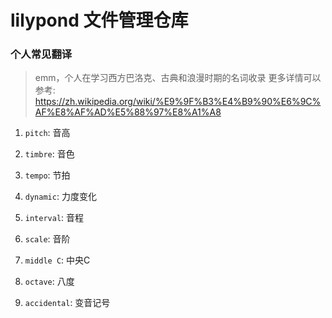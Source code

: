 # lilypond 文件管理仓库

### 个人常见翻译

> emm，个人在学习西方巴洛克、古典和浪漫时期的名词收录
> 更多详情可以参考: https://zh.wikipedia.org/wiki/%E9%9F%B3%E4%B9%90%E6%9C%AF%E8%AF%AD%E5%88%97%E8%A1%A8

1. `pitch`: 音高

1. `timbre`: 音色

1. `tempo`: 节拍

1. `dynamic`: 力度变化

1. `interval`: 音程

1. `scale`: 音阶

1. `middle C`:  中央C

1. `octave`: 八度

1. `accidental`: 变音记号

### 

